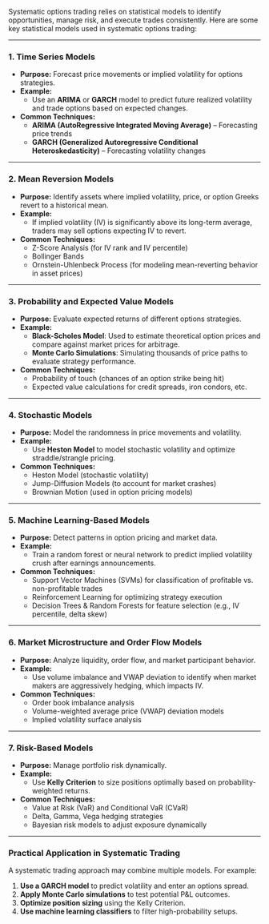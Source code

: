 Systematic options trading relies on statistical models to identify opportunities, manage risk, and execute trades consistently. 
Here are some key statistical models used in systematic options trading:

---

### **1. Time Series Models**
   - **Purpose:** Forecast price movements or implied volatility for options strategies.
   - **Example:** 
     - Use an **ARIMA** or **GARCH** model to predict future realized volatility and trade options based on expected changes.
   - **Common Techniques:**
     - **ARIMA (AutoRegressive Integrated Moving Average)** – Forecasting price trends
     - **GARCH (Generalized Autoregressive Conditional Heteroskedasticity)** – Forecasting volatility changes
---

### **2. Mean Reversion Models**
   - **Purpose:** Identify assets where implied volatility, price, or option Greeks revert to a historical mean.
   - **Example:** 
     - If implied volatility (IV) is significantly above its long-term average, traders may sell options expecting IV to revert.
   - **Common Techniques:**
     - Z-Score Analysis (for IV rank and IV percentile)
     - Bollinger Bands
     - Ornstein-Uhlenbeck Process (for modeling mean-reverting behavior in asset prices)

---

### **3. Probability and Expected Value Models**
   - **Purpose:** Evaluate expected returns of different options strategies.
   - **Example:** 
     - **Black-Scholes Model**: Used to estimate theoretical option prices and compare against market prices for arbitrage.
     - **Monte Carlo Simulations**: Simulating thousands of price paths to evaluate strategy performance.
   - **Common Techniques:**
     - Probability of touch (chances of an option strike being hit)
     - Expected value calculations for credit spreads, iron condors, etc.

---

### **4. Stochastic Models**
   - **Purpose:** Model the randomness in price movements and volatility.
   - **Example:** 
     - Use **Heston Model** to model stochastic volatility and optimize straddle/strangle pricing.
   - **Common Techniques:**
     - Heston Model (stochastic volatility)
     - Jump-Diffusion Models (to account for market crashes)
     - Brownian Motion (used in option pricing models)

---

### **5. Machine Learning-Based Models**
   - **Purpose:** Detect patterns in option pricing and market data.
   - **Example:** 
     - Train a random forest or neural network to predict implied volatility crush after earnings announcements.
   - **Common Techniques:**
     - Support Vector Machines (SVMs) for classification of profitable vs. non-profitable trades
     - Reinforcement Learning for optimizing strategy execution
     - Decision Trees & Random Forests for feature selection (e.g., IV percentile, delta skew)

---

### **6. Market Microstructure and Order Flow Models**
   - **Purpose:** Analyze liquidity, order flow, and market participant behavior.
   - **Example:**
     - Use volume imbalance and VWAP deviation to identify when market makers are aggressively hedging, which impacts IV.
   - **Common Techniques:**
     - Order book imbalance analysis
     - Volume-weighted average price (VWAP) deviation models
     - Implied volatility surface analysis

---

### **7. Risk-Based Models**
   - **Purpose:** Manage portfolio risk dynamically.
   - **Example:** 
     - Use **Kelly Criterion** to size positions optimally based on probability-weighted returns.
   - **Common Techniques:**
     - Value at Risk (VaR) and Conditional VaR (CVaR)
     - Delta, Gamma, Vega hedging strategies
     - Bayesian risk models to adjust exposure dynamically

---

### **Practical Application in Systematic Trading**
A systematic trading approach may combine multiple models. For example:
1. **Use a GARCH model** to predict volatility and enter an options spread.
2. **Apply Monte Carlo simulations** to test potential P&L outcomes.
3. **Optimize position sizing** using the Kelly Criterion.
4. **Use machine learning classifiers** to filter high-probability setups.

